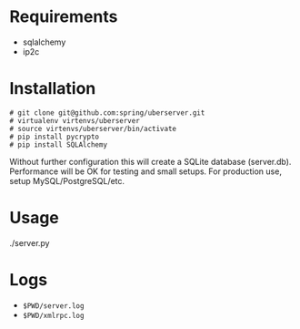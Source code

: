 # Requirements
- sqlalchemy
- ip2c

# Installation
```
# git clone git@github.com:spring/uberserver.git
# virtualenv virtenvs/uberserver
# source virtenvs/uberserver/bin/activate
# pip install pycrypto
# pip install SQLAlchemy
```

Without further configuration this will create a SQLite database (server.db).
Performance will be OK for testing and small setups. For production use,
setup MySQL/PostgreSQL/etc.

# Usage

./server.py

# Logs
- `$PWD/server.log`
- `$PWD/xmlrpc.log`

